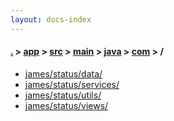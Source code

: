 ```yaml
---
layout: docs-index
---
```

#### [.](./../../../../../index) > [app](./../../../../index) > [src](./../../../index) > [main](./../../index) > [java](./../index) > [com](./index) > **/**

- [james/status/data/](james/status/data/)
- [james/status/services/](james/status/services/)
- [james/status/utils/](james/status/utils/)
- [james/status/views/](james/status/views/)
